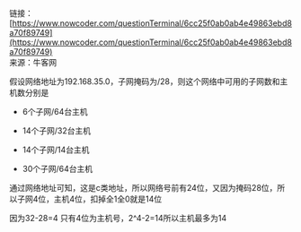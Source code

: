 链接：[https://www.nowcoder.com/questionTerminal/6cc25f0ab0ab4e49863ebd8a70f89749](https://www.nowcoder.com/questionTerminal/6cc25f0ab0ab4e49863ebd8a70f89749)  
来源：牛客网  
  

假设网络地址为192.168.35.0，子网掩码为/28，则这个网络中可用的子网数和主机数分别是

-   6个子网/64台主机
    
-   14个子网/32台主机
    
-   14个子网/14台主机
    
-   30个子网/64台主机

通过网络地址可知，这是c类地址，所以网络号前有24位，又因为掩码28位，所以子网4位，主机4位，扣掉全1全0就是14位

因为32-28=4 只有4位为主机号，2^4-2=14所以主机最多为14